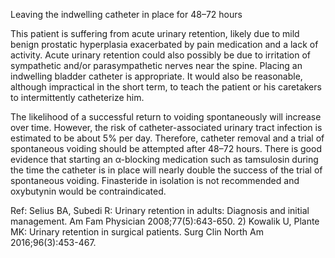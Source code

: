 Leaving the indwelling catheter in place for 48–72 hours

This patient is suffering from acute urinary retention, likely due to mild benign prostatic hyperplasia exacerbated by pain medication and a lack of activity. Acute urinary retention could also possibly be due to irritation of sympathetic and/or parasympathetic nerves near the spine. Placing an indwelling bladder catheter is appropriate. It would also be reasonable, although impractical in the short term, to teach the patient or his caretakers to intermittently catheterize him.

The likelihood of a successful return to voiding spontaneously will increase over time. However, the risk of catheter-associated urinary tract infection is estimated to be about 5% per day. Therefore, catheter removal and a trial of spontaneous voiding should be attempted after 48–72 hours. There is good evidence that starting an α-blocking medication such as tamsulosin during the time the catheter is in place will nearly double the success of the trial of spontaneous voiding. Finasteride in isolation is not recommended and oxybutynin would be contraindicated.

Ref: Selius BA, Subedi R: Urinary retention in adults: Diagnosis and initial management. Am Fam Physician 2008;77(5):643-650.  2) Kowalik U, Plante MK: Urinary retention in surgical patients. Surg Clin North Am 2016;96(3):453-467.